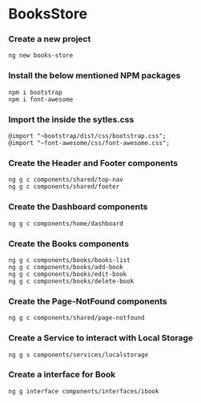 # BooksStore

### Create a new project
```
ng new books-store
```

### Install the below mentioned NPM packages
```
npm i bootstrap
npm i font-awesome
```

### Import the inside the sytles.css

```
@import "~bootstrap/dist/css/bootstrap.css";
@import "~font-awesome/css/font-awesome.css";
```

### Create the Header and Footer components
```
ng g c components/shared/top-nav
ng g c components/shared/footer
```

### Create the Dashboard components
```
ng g c components/home/dashboard
```

### Create the Books components
```
ng g c components/books/books-list
ng g c components/books/add-book
ng g c components/books/edit-book
ng g c components/books/delete-book
```

### Create the Page-NotFound components
```
ng g c components/shared/page-notfound
```

### Create a Service to interact with Local Storage
```
ng g s components/services/localstorage
```

### Create a interface for Book
```
ng g interface components/interfaces/ibook
```

